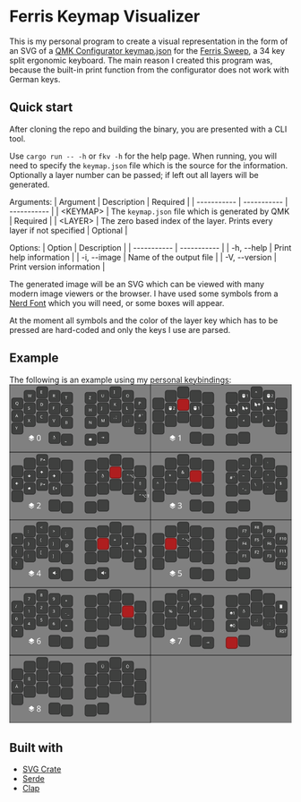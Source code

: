 # Ferris Keymap Visualizer

This is my personal program to create a visual representation in the form of an SVG of a [QMK Configurator keymap.json](https://config.qmk.fm/#/ferris/0_1/LAYOUT_split_3x5_2) for the [Ferris Sweep](https://github.com/davidphilipbarr/Sweep/tree/main/Sweepv2.1), a 34 key split ergonomic keyboard. The main reason I created this program was, because the built-in print function from the configurator does not work with German keys.

## Quick start
After cloning the repo and building the binary, you are presented with a CLI tool.

Use `cargo run -- -h` or `fkv -h` for the help page.
When running, you will need to specify the `keymap.json` file which is the source for the information.
Optionally a layer number can be passed; if left out all layers will be generated.

Arguments:
| Argument    | Description                                                            | Required    |
| ----------- | -----------                                                            | ----------- |
| \<KEYMAP>   | The `keymap.json` file which is generated by QMK                       | Required    |
| \<LAYER>    | The zero based index of the layer. Prints every layer if not specified | Optional    |

Options:
| Option             | Description               |
| -----------        | -----------               |
| -h, --help         | Print help information    |
| -i, --image <PATH> | Name of the output file   |
| -V, --version      | Print version information |

The generated image will be an SVG which can be viewed with many modern image viewers or the browser.
I have used some symbols from a [Nerd Font](https://www.nerdfonts.com/) which you will need, or some boxes will appear.

At the moment all symbols and the color of the layer key which has to be pressed are hard-coded and only the keys I use are parsed.

## Example
The following is an example using my [personal keybindings](https://github.com/Pyxels/qmk_firmware/tree/my-qmk):
![Example Output with all layers](img/example.png)

## Built with 
- [SVG Crate](https://crates.io/crates/svg)
- [Serde](https://crates.io/crates/serde)
- [Clap](https://crates.io/crates/clap)



